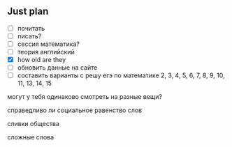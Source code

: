 ## Just plan
- [ ] почитать 
- [ ] писать?
- [ ] сессия математика?
- [ ] теория английский
- [x] how old are they
- [ ] обновить данные на сайте 
- [ ] составить варианты с решу егэ по математике
	2, 3, 4, 5, 6, 7, 8, 9, 10, 11, 13, 14, 15

могут у тебя одинаково смотреть на разные вещи?

справедливо ли социальное равенство слов

сливки общества 

сложные слова
